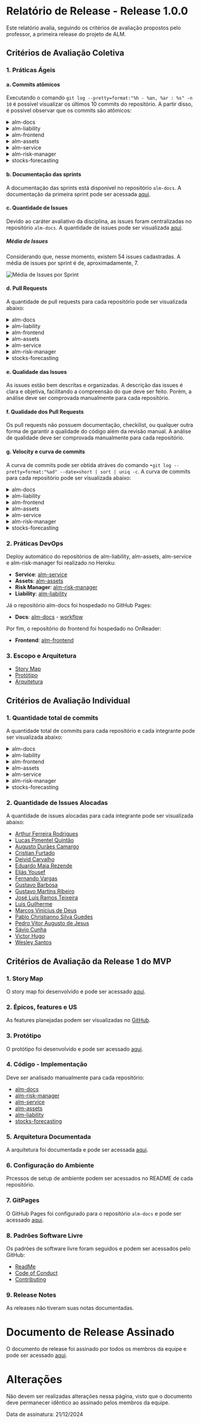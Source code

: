 # Relatório de Release - Release 1.0.0

Este relatório avalia, seguindo os critérios de avaliação propostos pelo professor, a primeira release do projeto de ALM.

## Critérios de Avaliação Coletiva

### 1. Práticas Ágeis

#### a. Commits atômicos

Executando o comando `git log --pretty=format:"%h - %an, %ar : %s" -n 10` é possível visualizar os últimos 10 commits do repositório. A partir disso, é possível observar que os commits são atômicos:

<details>
  <summary>alm-docs</summary>
  <img src="../assets/commits-alm-docs.png" alt="Commits do repositório alm-docs">
</details>

<details>
  <summary>alm-liability</summary>
  <img src="../assets/commits-alm-liability.png" alt="Commits do repositório alm-liability">
</details>

<details>
  <summary>alm-frontend</summary>
    <img src="../assets/commits-alm-frontend.png" alt="Commits do repositório alm-frontend">
</details>

<details>
  <summary>alm-assets</summary>
    <img src="../assets/commits-alm-assets.png" alt="Commits do repositório alm-assets">
</details>

<details>
  <summary>alm-service</summary>
    <img src="../assets/commits-alm-service.png" alt="Commits do repositório alm-service">
</details>

<details>
  <summary>alm-risk-manager</summary>
    <img src="../assets/commits-alm-risk-manager.png" alt="Commits do repositório alm-risk-manager">
</details>

<details>
  <summary>stocks-forecasting</summary>
    <img src="../assets/commits-stocks-forecasting.png" alt="Commits do repositório stocks-forecasting">
</details>

#### b. Documentação das sprints

A documentação das sprints está disponível no repositório `alm-docs`. A documentação da primeira sprint pode ser acessada [aqui](../artefatos/relatorio-semanal.md).

#### c. Quantidade de Issues

Devido ao caráter avaliativo da disciplina, as issues foram centralizadas no repositório `alm-docs`. A quantidade de issues pode ser visualizada [aqui](https://github.com/EPS-ALM/alm-docs/issues).

##### Média de Issues

Considerando que, nesse momento, existem 54 issues cadastradas. A média de issues por sprint é de, aproximadamente, 7.

![Média de Issues por Sprint](./assets/issues.png)

#### d. Pull Requests

A quantidade de pull requests para cada repositório pode ser visualizada abaixo:

<details>
  <summary>alm-docs</summary>
  <img src="../assets/pr-alm-docs.png" alt="Pull Requests do repositório alm-docs">
</details>

<details>
  <summary>alm-liability</summary>
  <img src="../assets/pr-alm-liability.png" alt="Pull Requests do repositório alm-liability">
</details>

<details>
  <summary>alm-frontend</summary>
    Não houve necessidade de Pull Requests pois o desenolvimento foi feito por um único membro.
</details>

<details>
  <summary>alm-assets</summary>
    <img src="../assets/pr-alm-assets.png" alt="Pull Requests do repositório alm-assets">
</details>

<details>
  <summary>alm-service</summary>
    <img src="../assets/pr-alm-service.png" alt="Pull Requests do repositório alm-service">
</details>

<details>
  <summary>alm-risk-manager</summary>
    <img src="../assets/pr-alm-risk-manager.png" alt="Pull Requests do repositório alm-risk-manager">
</details>

<details>
  <summary>stocks-forecasting</summary>
  Não houve necessidade de Pull Requests pois o desenolvimento foi feito em pareamento síncrono.
</details>

#### e. Qualidade das Issues

As issues estão bem descritas e organizadas. A descrição das issues é clara e objetiva, facilitando a compreensão do que deve ser feito. Porém, a análise deve ser comprovada manualmente para cada repositório.

#### f. Qualidade dos Pull Requests

Os pull requests não possuem documentação, checkilist, ou qualquer outra forma de garantir a qualidade do código além da revisão manual. A análise de qualidade deve ser comprovada manualmente para cada repositório.

#### g. Velocity e curva de commits

A curva de commits pode ser obtida atráves do comando `•git log --pretty=format:"%ad" --date=short | sort | uniq -c`. A curva de commits para cada repositório pode ser visualizada abaixo:

<details>
  <summary>alm-docs</summary>
  <img src="../assets/velocity-alm-docs.png" alt="Commits do repositório alm-docs">
  <img src="../assets/velocity-github-alm-docs.png" alt="Commits do repositório alm-docs no github">
</details>

<details>
  <summary>alm-liability</summary>
  <img src="../assets/velocity-alm-liability.png" alt="Commits do repositório alm-liability">
  <img src="../assets/velocity-github-alm-liability.png" alt="Commits do repositório alm-liability no github">
</details>

<details>
  <summary>alm-frontend</summary>
    <img src="../assets/velocity-alm-frontend.png" alt="Commits do repositório alm-frontend">
    <img src="../assets/velocity-github-alm-frontend.png" alt="Commits do repositório alm-frontend no github">
</details>

<details>
  <summary>alm-assets</summary>
    <img src="../assets/velocity-alm-assets.png" alt="Commits do repositório alm-assets">
    <img src="../assets/velocity-github-alm-assets.png" alt="Commits do repositório alm-assets no github">
</details>

<details>
  <summary>alm-service</summary>
    <img src="../assets/velocity-alm-service.png" alt="Commits do repositório alm-service">
    <img src="../assets/velocity-github-alm-service.png" alt="Commits do repositório alm-service no github">
</details>

<details>
  <summary>alm-risk-manager</summary>
    <img src="../assets/velocity-alm-risk-manager.png" alt="Commits do repositório alm-risk-manager">
    <img src="../assets/velocity-github-alm-risk-manager.png" alt="Commits do repositório alm-risk-manager no github">
</details>

<details>
  <summary>stocks-forecasting</summary>
    <img src="../assets/velocity-stocks-forecasting.png" alt="Commits do repositório stocks-forecasting">
    <img src="../assets/velocity-github-stocks-forecasting.png" alt="Commits do repositório stocks-forecasting no github">
</details>

### 2. Práticas DevOps

Deploy automático do repositórios de alm-liability, alm-assets, alm-service e alm-risk-manager foi realizado no Heroku:

- **Service**: [alm-service](https://alm-service-eae21cd8fb32.herokuapp.com/portfolio-allocation)
- **Assets**: [alm-assets](https://alm-assets-898cc81ff044.herokuapp.com/)
- **Risk Manager**: [alm-risk-manager](https://almriskmanager-16e9ecd81666.herokuapp.com/)
- **Liability**: [alm-liability](http://187.84.176.16:10100/docs)

Já o repositório alm-docs foi hospedado no GitHub Pages:

- **Docs**: [alm-docs](https://eps-alm.github.io/alm-docs/) - [workflow](https://github.com/EPS-ALM/alm-docs/blob/main/.github/workflows/main.yml)

Por fim, o repositório do frontend foi hospedado no OnReader:

- **Frontend**: [alm-frontend](https://alm-frontend.onrender.com/)

### 3. Escopo e Arquitetura

- [Story Map](../artefatos/storymap/personas.md)
- [Protótipo](../artefatos/prototipo.md)
- [Arquitetura](../artefatos/arquitetura.md)

## Critérios de Avaliação Individual

### 1. Quantidade total de commits

A quantidade total de commits para cada repositório e cada integrante pode ser visualizada abaixo:

<details>
  <summary>alm-docs</summary>
  <img src="../assets/commits-alm-docs-individual.png" alt="Commits do repositório alm-docs por integrante">
</details>

<details>
  <summary>alm-liability</summary>
  <img src="../assets/commits-alm-liability-individual.png" alt="Commits do repositório alm-liability por integrante">
</details>

<details>
  <summary>alm-frontend</summary>
    <img src="../assets/commits-alm-frontend-individual.png" alt="Commits do repositório alm-frontend por integrante">
</details>

<details>
  <summary>alm-assets</summary>
    <img src="../assets/commits-alm-assets-individual.png" alt="Commits do repositório alm-assets por integrante">
</details>

<details>
  <summary>alm-service</summary>
    <img src="../assets/commits-alm-service-individual.png" alt="Commits do repositório alm-service por integrante">
</details>

<details>
  <summary>alm-risk-manager</summary>
    <img src="../assets/commits-alm-risk-manager-individual.png" alt="Commits do repositório alm-risk-manager por integrante">
</details>

<details>
  <summary>stocks-forecasting</summary>
    <img src="../assets/commits-stocks-forecasting-individual.png" alt="Commits do repositório stocks-forecasting por integrante">
</details>

### 2. Quantidade de Issues Alocadas

A quantidade de issues alocadas para cada integrante pode ser visualizada abaixo:

- [Arthur Ferreira Rodrigues](https://github.com/EPS-ALM/alm-docs/issues/assigned/ArthurFerreiraRodrigues)
- [Lucas Pimentel Quintão](https://github.com/EPS-ALM/alm-docs/issues/assigned/LucasPimentel123)
- [Augusto Durães Camargo](https://github.com/EPS-ALM/alm-docs/issues/assigned/augustocrmg)
- [Cristian Furtado](https://github.com/EPS-ALM/alm-docs/issues/assigned/csafurtado)
- [Deivid Carvalho](https://github.com/EPS-ALM/alm-docs/issues/assigned/deivid-a1)
- [Eduardo Maia Rezende](https://github.com/EPS-ALM/alm-docs/issues/assigned/eduardomr)
- [Eliás Yousef](https://github.com/EPS-ALM/alm-docs/issues/assigned/eliasyousef00)
- [Fernando Vargas](https://github.com/EPS-ALM/alm-docs/issues/assigned/SFernandoS)
- [Gustavo Barbosa](https://github.com/EPS-ALM/alm-docs/issues/assigned/brbsg)
- [Gustavo Martins Ribeiro](https://github.com/EPS-ALM/alm-docs/issues/assigned/gustavomartins-github)
- [José Luís Ramos Teixeira](https://github.com/EPS-ALM/alm-docs/issues/assigned/joseluis-rt)
- [Luis Guilherme](https://github.com/EPS-ALM/alm-docs/issues/assigned/luisgaboardi)
- [Marcos Vinícius de Deus](https://github.com/EPS-ALM/alm-docs/issues/assigned/Marcos574)
- [Pablo Christianno Silva Guedes](https://github.com/EPS-ALM/alm-docs/issues/assigned/PabloChristianno)
- [Pedro Vitor Augusto de Jesus](https://github.com/EPS-ALM/alm-docs/issues/assigned/Peedrooo)
- [Sávio Cunha](https://github.com/EPS-ALM/alm-docs/issues/assigned/savioc2)
- [Victor Hugo](https://github.com/EPS-ALM/alm-docs/issues/assigned/8ifq3)
- [Wesley Santos](https://github.com/EPS-ALM/alm-docs/issues/assigned/wesleysantos00)

## Critérios de Avaliação da Release 1 do MVP

### 1. Story Map

O story map foi desenvolvido e pode ser acessado [aqui](../artefatos/storymap/personas.md).

### 2. Épicos, features e US

As features planejadas podem ser visualizadas no [GitHub](https://github.com/EPS-ALM/alm-docs/labels/Feature).

### 3. Protótipo

O protótipo foi desenvolvido e pode ser acessado [aqui](../artefatos/prototipo.md).

### 4. Código - Implementação

Deve ser analisado manualmente para cada repositório:

- [alm-docs](https://gitub.com/EPS-ALM/alm-docs)
- [alm-risk-manager](https://github.com/EPS-ALM/alm-risk-manager)
- [alm-service](https://github.com/EPS-ALM/alm-service)
- [alm-assets](https://github.com/EPS-ALM/alm-assets)
- [alm-liability](https://github.com/EPS-ALM/alm-liability)
- [stocks-forecasting](https://github.com/EPS-ALM/stocks-forecasting)

### 5. Arquitetura Documentada

A arquitetura foi documentada e pode ser acessada [aqui](../artefatos/arquitetura.md).

### 6. Configuração do Ambiente

Prcessos de setup de ambiente podem ser acessados no README de cada repositório.

### 7. GitPages

O GitHub Pages foi configurado para o repositório `alm-docs` e pode ser acessado [aqui](https://eps-alm.github.io/alm-docs/).

### 8. Padrões Software Livre

Os padrões de software livre foram seguidos e podem ser acessados pelo GitHub:

- [ReadMe](https://github.com/EPS-ALM/alm-docs/blob/main/README.md)
- [Code of Conduct](https://github.com/EPS-ALM/alm-docs/blob/main/CODE_OF_CONDUCT.md)
- [Contributing](https://github.com/EPS-ALM/alm-docs/blob/main/CONTRIBUTING.md)

### 9. Release Notes

As releases não tiveram suas notas documentadas.

# Documento de Release Assinado

O documento de release foi assinado por todos os membros da equipe e pode ser acessado [aqui](./primeira-release-assinado.pdf).

# Alterações

Não devem ser realizadas alterações nessa página, visto que o documento deve permanecer idêntico ao assinado pelos membros da equipe.

Data de assinatura: 21/12/2024